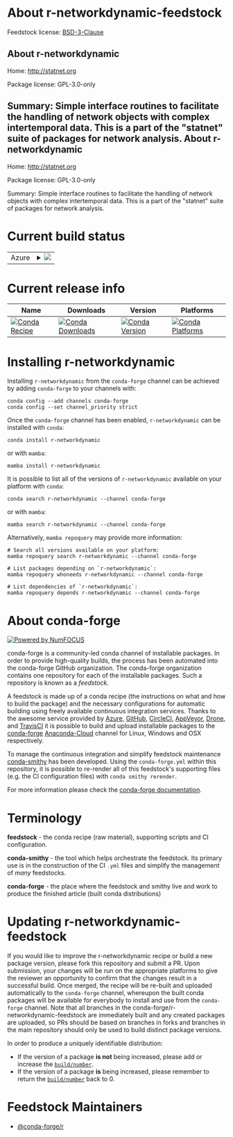 About r-networkdynamic-feedstock
================================

Feedstock license: [BSD-3-Clause](https://github.com/conda-forge/r-networkdynamic-feedstock/blob/main/LICENSE.txt)

About r-networkdynamic
----------------------

Home: http://statnet.org

Package license: GPL-3.0-only

Summary: Simple interface routines to facilitate the handling of network objects with complex intertemporal data. This is a part of the "statnet" suite of packages for network analysis.
About r-networkdynamic
----------------------

Home: http://statnet.org

Package license: GPL-3.0-only

Summary: Simple interface routines to facilitate the handling of network objects with complex intertemporal data. This is a part of the "statnet" suite of packages for network analysis.

Current build status
====================


<table>
    
  <tr>
    <td>Azure</td>
    <td>
      <details>
        <summary>
          <a href="https://dev.azure.com/conda-forge/feedstock-builds/_build/latest?definitionId=1390&branchName=main">
            <img src="https://dev.azure.com/conda-forge/feedstock-builds/_apis/build/status/r-networkdynamic-feedstock?branchName=main">
          </a>
        </summary>
        <table>
          <thead><tr><th>Variant</th><th>Status</th></tr></thead>
          <tbody><tr>
              <td>linux_64_r_base4.2</td>
              <td>
                <a href="https://dev.azure.com/conda-forge/feedstock-builds/_build/latest?definitionId=1390&branchName=main">
                  <img src="https://dev.azure.com/conda-forge/feedstock-builds/_apis/build/status/r-networkdynamic-feedstock?branchName=main&jobName=linux&configuration=linux%20linux_64_r_base4.2" alt="variant">
                </a>
              </td>
            </tr><tr>
              <td>linux_64_r_base4.3</td>
              <td>
                <a href="https://dev.azure.com/conda-forge/feedstock-builds/_build/latest?definitionId=1390&branchName=main">
                  <img src="https://dev.azure.com/conda-forge/feedstock-builds/_apis/build/status/r-networkdynamic-feedstock?branchName=main&jobName=linux&configuration=linux%20linux_64_r_base4.3" alt="variant">
                </a>
              </td>
            </tr><tr>
              <td>osx_64_r_base4.2</td>
              <td>
                <a href="https://dev.azure.com/conda-forge/feedstock-builds/_build/latest?definitionId=1390&branchName=main">
                  <img src="https://dev.azure.com/conda-forge/feedstock-builds/_apis/build/status/r-networkdynamic-feedstock?branchName=main&jobName=osx&configuration=osx%20osx_64_r_base4.2" alt="variant">
                </a>
              </td>
            </tr><tr>
              <td>osx_64_r_base4.3</td>
              <td>
                <a href="https://dev.azure.com/conda-forge/feedstock-builds/_build/latest?definitionId=1390&branchName=main">
                  <img src="https://dev.azure.com/conda-forge/feedstock-builds/_apis/build/status/r-networkdynamic-feedstock?branchName=main&jobName=osx&configuration=osx%20osx_64_r_base4.3" alt="variant">
                </a>
              </td>
            </tr><tr>
              <td>win_64</td>
              <td>
                <a href="https://dev.azure.com/conda-forge/feedstock-builds/_build/latest?definitionId=1390&branchName=main">
                  <img src="https://dev.azure.com/conda-forge/feedstock-builds/_apis/build/status/r-networkdynamic-feedstock?branchName=main&jobName=win&configuration=win%20win_64_" alt="variant">
                </a>
              </td>
            </tr>
          </tbody>
        </table>
      </details>
    </td>
  </tr>
</table>

Current release info
====================

| Name | Downloads | Version | Platforms |
| --- | --- | --- | --- |
| [![Conda Recipe](https://img.shields.io/badge/recipe-r--networkdynamic-green.svg)](https://anaconda.org/conda-forge/r-networkdynamic) | [![Conda Downloads](https://img.shields.io/conda/dn/conda-forge/r-networkdynamic.svg)](https://anaconda.org/conda-forge/r-networkdynamic) | [![Conda Version](https://img.shields.io/conda/vn/conda-forge/r-networkdynamic.svg)](https://anaconda.org/conda-forge/r-networkdynamic) | [![Conda Platforms](https://img.shields.io/conda/pn/conda-forge/r-networkdynamic.svg)](https://anaconda.org/conda-forge/r-networkdynamic) |

Installing r-networkdynamic
===========================

Installing `r-networkdynamic` from the `conda-forge` channel can be achieved by adding `conda-forge` to your channels with:

```
conda config --add channels conda-forge
conda config --set channel_priority strict
```

Once the `conda-forge` channel has been enabled, `r-networkdynamic` can be installed with `conda`:

```
conda install r-networkdynamic
```

or with `mamba`:

```
mamba install r-networkdynamic
```

It is possible to list all of the versions of `r-networkdynamic` available on your platform with `conda`:

```
conda search r-networkdynamic --channel conda-forge
```

or with `mamba`:

```
mamba search r-networkdynamic --channel conda-forge
```

Alternatively, `mamba repoquery` may provide more information:

```
# Search all versions available on your platform:
mamba repoquery search r-networkdynamic --channel conda-forge

# List packages depending on `r-networkdynamic`:
mamba repoquery whoneeds r-networkdynamic --channel conda-forge

# List dependencies of `r-networkdynamic`:
mamba repoquery depends r-networkdynamic --channel conda-forge
```


About conda-forge
=================

[![Powered by
NumFOCUS](https://img.shields.io/badge/powered%20by-NumFOCUS-orange.svg?style=flat&colorA=E1523D&colorB=007D8A)](https://numfocus.org)

conda-forge is a community-led conda channel of installable packages.
In order to provide high-quality builds, the process has been automated into the
conda-forge GitHub organization. The conda-forge organization contains one repository
for each of the installable packages. Such a repository is known as a *feedstock*.

A feedstock is made up of a conda recipe (the instructions on what and how to build
the package) and the necessary configurations for automatic building using freely
available continuous integration services. Thanks to the awesome service provided by
[Azure](https://azure.microsoft.com/en-us/services/devops/), [GitHub](https://github.com/),
[CircleCI](https://circleci.com/), [AppVeyor](https://www.appveyor.com/),
[Drone](https://cloud.drone.io/welcome), and [TravisCI](https://travis-ci.com/)
it is possible to build and upload installable packages to the
[conda-forge](https://anaconda.org/conda-forge) [Anaconda-Cloud](https://anaconda.org/)
channel for Linux, Windows and OSX respectively.

To manage the continuous integration and simplify feedstock maintenance
[conda-smithy](https://github.com/conda-forge/conda-smithy) has been developed.
Using the ``conda-forge.yml`` within this repository, it is possible to re-render all of
this feedstock's supporting files (e.g. the CI configuration files) with ``conda smithy rerender``.

For more information please check the [conda-forge documentation](https://conda-forge.org/docs/).

Terminology
===========

**feedstock** - the conda recipe (raw material), supporting scripts and CI configuration.

**conda-smithy** - the tool which helps orchestrate the feedstock.
                   Its primary use is in the construction of the CI ``.yml`` files
                   and simplify the management of *many* feedstocks.

**conda-forge** - the place where the feedstock and smithy live and work to
                  produce the finished article (built conda distributions)


Updating r-networkdynamic-feedstock
===================================

If you would like to improve the r-networkdynamic recipe or build a new
package version, please fork this repository and submit a PR. Upon submission,
your changes will be run on the appropriate platforms to give the reviewer an
opportunity to confirm that the changes result in a successful build. Once
merged, the recipe will be re-built and uploaded automatically to the
`conda-forge` channel, whereupon the built conda packages will be available for
everybody to install and use from the `conda-forge` channel.
Note that all branches in the conda-forge/r-networkdynamic-feedstock are
immediately built and any created packages are uploaded, so PRs should be based
on branches in forks and branches in the main repository should only be used to
build distinct package versions.

In order to produce a uniquely identifiable distribution:
 * If the version of a package **is not** being increased, please add or increase
   the [``build/number``](https://docs.conda.io/projects/conda-build/en/latest/resources/define-metadata.html#build-number-and-string).
 * If the version of a package **is** being increased, please remember to return
   the [``build/number``](https://docs.conda.io/projects/conda-build/en/latest/resources/define-metadata.html#build-number-and-string)
   back to 0.

Feedstock Maintainers
=====================

* [@conda-forge/r](https://github.com/conda-forge/r/)

